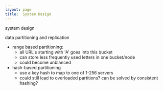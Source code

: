 ```yaml
---
layout: page
title:  System Design
---
```


system design


data partitioning and replication
- range based partitioning:
    - all URL's starting with 'A' goes into this bucket
    - can store less frequently used letters in one bucket/node
    - could become unblanced
- hash-based partitioning
    - use a key hash to map to one of 1-256 servers
    - could still lead to overloaded partitions? can be solved by consistent hashing?

    
